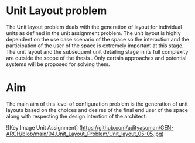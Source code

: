 # Unit Layout problem

The Unit layout problem deals with the generation of layout for individual units as defined in the unit assignment problem. The unit layout is highly dependent on the use case scenario of the space so the interaction and the participation of the user of the space is extremely important at this stage. The unit layout and the subsequent unit detailing stage in its full complexity are outside the scope of the thesis . Only certain approaches and potential systems will be proposed for solving them. 

# Aim

The main aim of this level of configuration problem is the generation of unit layouts based on the choices and desires of the final end user of the space along with respecting the design intention of the architect. 

![Key Image Unit Assignment] (https://github.com/adityasoman/GEN-ARCH/blob/main/04.Unit_Layout_Problem/Unit_layout_05-05.jpg)
